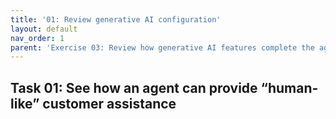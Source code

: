 ```yaml
---
title: '01: Review generative AI configuration'
layout: default
nav_order: 1
parent: 'Exercise 03: Review how generative AI features complete the agentic solution'
---
```


## Task 01: See how an agent can provide “human-like” customer assistance
